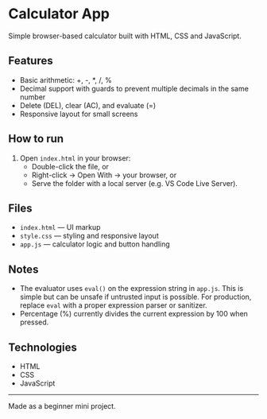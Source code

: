 # Calculator App

Simple browser-based calculator built with HTML, CSS and JavaScript.

## Features
- Basic arithmetic: +, -, *, /, %
- Decimal support with guards to prevent multiple decimals in the same number
- Delete (DEL), clear (AC), and evaluate (=)
- Responsive layout for small screens

## How to run
1. Open `index.html` in your browser:
   - Double-click the file, or
   - Right-click → Open With → your browser, or
   - Serve the folder with a local server (e.g. VS Code Live Server).

## Files
- `index.html` — UI markup
- `style.css` — styling and responsive layout
- `app.js` — calculator logic and button handling

## Notes
- The evaluator uses `eval()` on the expression string in `app.js`. This is simple but can be unsafe if untrusted input is possible. For production, replace `eval` with a proper expression parser or sanitizer.
- Percentage (%) currently divides the current expression by 100 when pressed.

## Technologies

- HTML
- CSS
- JavaScript

---

Made as a beginner mini project.